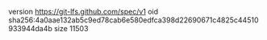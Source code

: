 version https://git-lfs.github.com/spec/v1
oid sha256:4a0aae132ab5c9ed78cab6e580edfca398d22690671c4825c44510933944da4b
size 11503
